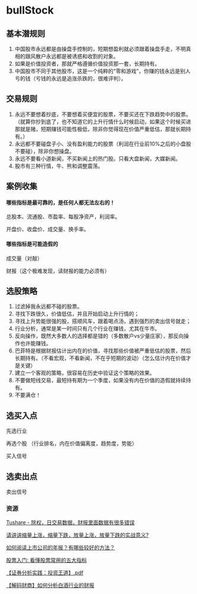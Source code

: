 # bullStock

## 基本潜规则

1. 中国股市永远都是由操盘手控制的，短期想盈利就必须跟着操盘手走，不明真相的跟风散户永远都是被诱惑和收割的对象。
2. 如果是价值投资者，那就严格遵循价值投资那一套，长期持有。
3. 中国股市不同于其他股市，这是一个纯粹的“零和游戏”，你赚的钱永远是别人亏的钱（亏钱的永远是追涨杀跌的，很难评判）。



## 交易规则

1. 永远不要想着抄底，不要想着买便宜的股票，不要买还在下跌趋势中的股票。（就算你抄到底了，也不知道它的上升行情什么时候启动，如果这个时候买进那就是赌，短期赚钱可能性极低，除非你觉得现在价值严重低估，那就长期持有。）
2. 永远都不要碰盘子小、没有盈利能力的股票（利润在行业前10%之后的小盘股不要碰），除非你想操盘。
3. 永远不要看小道新闻，不买新闻上的热门股。只看大盘新闻，大媒新闻。
4. 股市有三种行情，牛、熊和调整震荡。



## 案例收集



#### 哪些指标是最可靠的，是任何人都无法左右的！

总股本、流通股、市盈率、每股净资产，利润率。

开盘价、收盘价、成交量、换手率。

#### 哪些指标是可能造假的

成交量（对敲）

财报（这个极难发现，读财报的能力必须有）



## 选股策略

1. 过滤掉我永远都不碰的股票。
2. 寻找下跌很久，价值低估，并且开始启动上升行情的；
3. 寻找上升势能很强的股，搭顺风车，跟着喝点汤，遇到强烈的卖出信号就走；
4. 行业分析，通常是某一时间只有几个行业在赚钱，尤其在牛市。
5. 反向操作，既然大多数人的选择都是错的（多数散户vs少量庄家），那反向操作也许能赚钱。
6. 巴菲特是根据财报估计出内在的价值，寻找那些价值被严重低估的股票，然后长期持有。（不看宏观，不看新闻，不在乎短期的波动）（怎么估计内在价值才是关键）
7. 建立一个客观的策略，很容易在历史中验证这个策略的效果。
8. 不要做短线交易，最短持有期为一个季度，如果没有内在价值的造假就持续持有。
9. 不要满仓！



## 选买入点

先选行业

再选个股 （行业排名，内在价值偏离度，趋势度，势能）

买入信号



## 选卖出点

卖出信号



### 资源

[Tushare - 除权，日交易数据，财报里面数据有很多错误](http://tushare.org/index.html)

[请讲讲缩量上涨，缩量下跌，放量上涨，放量下跌的实战意义?](https://www.zhihu.com/question/34829371)

[如何阅读上市公司的年报？有哪些较好的方法？](https://www.zhihu.com/question/20163489)

[股票入门: 看懂股票常用的五大指标](https://www.youtube.com/watch?v=JnPFLPDrGe4)

[【证券分析实践：投资王道】.pdf](http://vdisk.weibo.com/s/cn-Qiq-SBHTH0)

[【解码财商】如何分析白酒行业的财报](https://www.youtube.com/watch?v=fvzZltgue_o)







